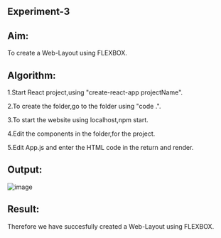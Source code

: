 ## Experiment-3

## Aim:
To create a Web-Layout using FLEXBOX.

## Algorithm:

1.Start React project,using "create-react-app projectName".

2.To create the folder,go to the folder using "code .".

3.To start the website using localhost,npm start.

4.Edit the components in the folder,for the project.

5.Edit App.js and enter the HTML code in the return and render.

## Output:

![image](https://github.com/SaiDarshan2003/Experimnt-3/assets/94692595/9fb65a26-1f9d-440d-b1bb-cbd8fabea004)

## Result:
Therefore we have succesfully created a Web-Layout using FLEXBOX.

